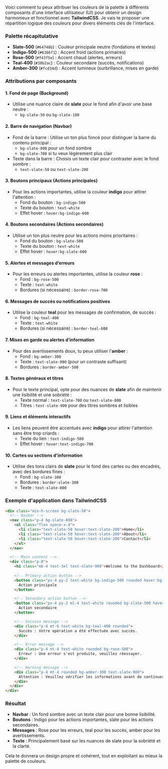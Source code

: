 Voici comment tu peux attribuer les couleurs de la palette à différents composants d'une interface utilisateur (UI) pour obtenir un design harmonieux et fonctionnel avec **TailwindCSS**. Je vais te proposer une répartition logique des couleurs pour divers éléments clés de l'interface.

### Palette récapitulative
- **Slate-500** (`#64748b`) : Couleur principale neutre (fondations et textes)
- **Indigo-500** (`#6366f1`) : Accent froid (actions primaires)
- **Rose-500** (`#f43f5e`) : Accent chaud (alertes, erreurs)
- **Teal-400** (`#38b2ac`) : Couleur secondaire (succès, notifications)
- **Amber-300** (`#fcd34d`) : Accent lumineux (surbrillance, mises en garde)

### Attributions par composants

#### 1. **Fond de page (Background)**
- Utilise une nuance claire de **slate** pour le fond afin d'avoir une base neutre :
  - `bg-slate-50` ou `bg-slate-100`

#### 2. **Barre de navigation (Navbar)**
- Fond de la barre : Utilise un ton plus foncé pour distinguer la barre du contenu principal :
  - `bg-slate-800` pour un fond sombre
  - `bg-slate-700` si tu veux légèrement plus clair
- Texte dans la barre : Choisis un texte clair pour contraster avec le fond sombre :
  - `text-slate-50` ou `text-slate-200`

#### 3. **Boutons principaux (Actions principales)**
- Pour les actions importantes, utilise la couleur **indigo** pour attirer l'attention :
  - Fond du bouton : `bg-indigo-500`
  - Texte du bouton : `text-white`
  - Effet hover : `hover:bg-indigo-600`

#### 4. **Boutons secondaires (Actions secondaires)**
- Utilise un ton plus neutre pour les actions moins prioritaires :
  - Fond du bouton : `bg-slate-500`
  - Texte du bouton : `text-white`
  - Effet hover : `hover:bg-slate-600`

#### 5. **Alertes et messages d’erreurs**
- Pour les erreurs ou alertes importantes, utilise la couleur **rose** :
  - Fond : `bg-rose-500`
  - Texte : `text-white`
  - Bordures (si nécessaire) : `border-rose-700`

#### 6. **Messages de succès ou notifications positives**
- Utilise la couleur **teal** pour les messages de confirmation, de succès :
  - Fond : `bg-teal-400`
  - Texte : `text-white`
  - Bordures (si nécessaire) : `border-teal-600`

#### 7. **Mises en garde ou alertes d’information**
- Pour des avertissements doux, tu peux utiliser l'**amber** :
  - Fond : `bg-amber-300`
  - Texte : `text-slate-900` (pour un contraste suffisant)
  - Bordures : `border-amber-500`

#### 8. **Textes généraux et titres**
- Pour le texte principal, opte pour des nuances de **slate** afin de maintenir une lisibilité et une sobriété :
  - Texte normal : `text-slate-700` ou `text-slate-800`
  - Titres : `text-slate-900` pour des titres sombres et lisibles

#### 9. **Liens et éléments interactifs**
- Les liens peuvent être accentués avec **indigo** pour attirer l'attention sans être trop criards :
  - Texte du lien : `text-indigo-500`
  - Effet hover : `hover:text-indigo-700`

#### 10. **Cartes ou sections d'information**
- Utilise des tons clairs de **slate** pour le fond des cartes ou des encadrés, avec des bordures fines :
  - Fond : `bg-slate-100`
  - Bordures : `border-slate-300`
  - Texte : `text-slate-800`

### Exemple d'application dans TailwindCSS

```html
<div class="min-h-screen bg-slate-50">
  <!-- Navbar -->
  <nav class="p-4 bg-slate-800">
    <ul class="flex space-x-4">
      <li class="text-slate-50 hover:text-slate-200">Home</li>
      <li class="text-slate-50 hover:text-slate-200">About</li>
      <li class="text-slate-50 hover:text-slate-200">Contact</li>
    </ul>
  </nav>

  <!-- Main content -->
  <div class="p-8">
    <h1 class="mb-4 text-3xl text-slate-900">Welcome to the Dashboard</h1>
    
    <!-- Primary action button -->
    <button class="px-4 py-2 text-white bg-indigo-500 rounded hover:bg-indigo-600">
      Action principale
    </button>

    <!-- Secondary action button -->
    <button class="px-4 py-2 ml-4 text-white rounded bg-slate-500 hover:bg-slate-600">
      Action secondaire
    </button>

    <!-- Success message -->
    <div class="p-4 mt-6 text-white bg-teal-400 rounded">
      Succès : Votre opération a été effectuée avec succès.
    </div>

    <!-- Error message -->
    <div class="p-4 mt-4 text-white rounded bg-rose-500">
      Erreur : Une erreur s'est produite, veuillez réessayer.
    </div>

    <!-- Warning message -->
    <div class="p-4 mt-4 rounded bg-amber-300 text-slate-900">
      Attention : Veuillez vérifier les informations avant de continuer.
    </div>
  </div>
</div>
```

### Résultat

- **Navbar** : Un fond sombre avec un texte clair pour une bonne lisibilité.
- **Boutons** : Indigo pour les actions importantes, slate pour les actions secondaires.
- **Messages** : Rose pour les erreurs, teal pour les succès, amber pour les avertissements.
- **Texte** : Principalement basé sur les nuances de slate pour la sobriété et la clarté.

Cela te donnera un design propre et cohérent, tout en exploitant au mieux la palette de couleurs.